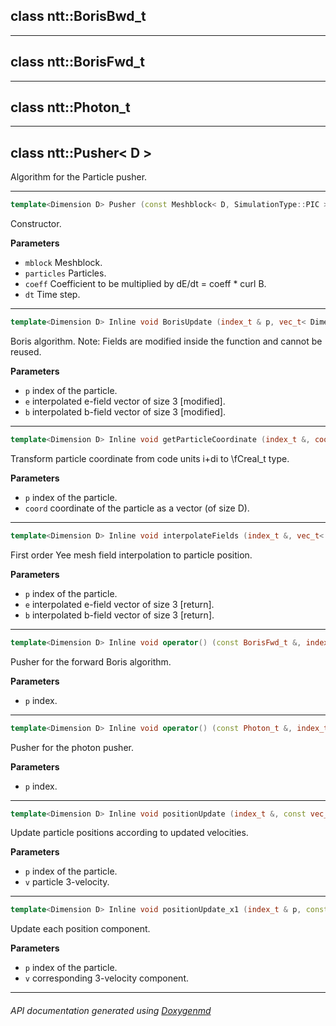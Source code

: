 ## class ntt::BorisBwd_t



---

## class ntt::BorisFwd_t



---

## class ntt::Photon_t



---

## class ntt::Pusher< D >

Algorithm for the Particle pusher.  

---

```c++
template<Dimension D> Pusher (const Meshblock< D, SimulationType::PIC > & mblock, const Particles< D, SimulationType::PIC > & particles, const real_t & coeff, const real_t & dt)
```
Constructor. 

**Parameters**
- `mblock` Meshblock. 
- `particles` Particles. 
- `coeff` Coefficient to be multiplied by dE/dt = coeff * curl B. 
- `dt` Time step. 

---

```c++
template<Dimension D> Inline void BorisUpdate (index_t & p, vec_t< Dimension::THREE_D > & e0, vec_t< Dimension::THREE_D > & b0)
```
Boris algorithm. 
Note:
Fields are modified inside the function and cannot be reused. 

**Parameters**
- `p` index of the particle. 
- `e` interpolated e-field vector of size 3 [modified]. 
- `b` interpolated b-field vector of size 3 [modified]. 

---

```c++
template<Dimension D> Inline void getParticleCoordinate (index_t &, coord_t< D > &)
```
Transform particle coordinate from code units i+di to \fCreal_t type. 

**Parameters**
- `p` index of the particle. 
- `coord` coordinate of the particle as a vector (of size D). 

---

```c++
template<Dimension D> Inline void interpolateFields (index_t &, vec_t< Dimension::THREE_D > &, vec_t< Dimension::THREE_D > &)
```
First order Yee mesh field interpolation to particle position. 

**Parameters**
- `p` index of the particle. 
- `e` interpolated e-field vector of size 3 [return]. 
- `b` interpolated b-field vector of size 3 [return]. 

---

```c++
template<Dimension D> Inline void operator() (const BorisFwd_t &, index_t p)
```
Pusher for the forward Boris algorithm. 

**Parameters**
- `p` index. 

---

```c++
template<Dimension D> Inline void operator() (const Photon_t &, index_t p)
```
Pusher for the photon pusher. 

**Parameters**
- `p` index. 

---

```c++
template<Dimension D> Inline void positionUpdate (index_t &, const vec_t< Dimension::THREE_D > &)
```
Update particle positions according to updated velocities. 

**Parameters**
- `p` index of the particle. 
- `v` particle 3-velocity. 

---

```c++
template<Dimension D> Inline void positionUpdate_x1 (index_t & p, const real_t & vx1)
```
Update each position component. 

**Parameters**
- `p` index of the particle. 
- `v` corresponding 3-velocity component. 

---

###### API documentation generated using [Doxygenmd](https://github.com/d99kris/doxygenmd)

